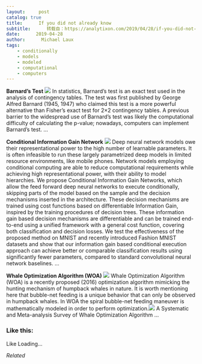 ```yaml
---
layout:     post
catalog: true
title:      If you did not already know
subtitle:      转载自：https://analytixon.com/2019/04/28/if-you-did-not-already-know-714/
date:      2019-04-28
author:      Michael Laux
tags:
    - conditionally
    - models
    - modeled
    - computational
    - computers
---
```


**Barnard’s Test** ![](https://analytixon.files.wordpress.com/2015/01/google.png?w=529)
In statistics, Barnard’s test is an exact test used in the analysis of contingency tables. The test was first published by George Alfred Barnard (1945, 1947) who claimed this test is a more powerful alternative than Fisher’s exact test for 2×2 contingency tables. A previous barrier to the widespread use of Barnard’s test was likely the computational difficulty of calculating the p-value; nowadays, computers can implement Barnard’s test. … 

**Conditional Information Gain Network** ![](https://analytixon.files.wordpress.com/2015/01/google.png?w=529)
Deep neural network models owe their representational power to the high number of learnable parameters. It is often infeasible to run these largely parametrized deep models in limited resource environments, like mobile phones. Network models employing conditional computing are able to reduce computational requirements while achieving high representational power, with their ability to model hierarchies. We propose Conditional Information Gain Networks, which allow the feed forward deep neural networks to execute conditionally, skipping parts of the model based on the sample and the decision mechanisms inserted in the architecture. These decision mechanisms are trained using cost functions based on differentiable Information Gain, inspired by the training procedures of decision trees. These information gain based decision mechanisms are differentiable and can be trained end-to-end using a unified framework with a general cost function, covering both classification and decision losses. We test the effectiveness of the proposed method on MNIST and recently introduced Fashion MNIST datasets and show that our information gain based conditional execution approach can achieve better or comparable classification results using significantly fewer parameters, compared to standard convolutional neural network baselines. … 

**Whale Optimization Algorithm (WOA)** ![](https://analytixon.files.wordpress.com/2015/01/google.png?w=529)
Whale Optimization Algorithm (WOA) is a recently proposed (2016) optimization algorithm mimicking the hunting mechanism of humpback whales in nature. It is worth mentioning here that bubble-net feeding is a unique behavior that can only be observed in humpback whales. In WOA the spiral bubble-net feeding maneuver is mathematically modeled in order to perform optimization.![](https://aboutdataanalytics.files.wordpress.com/2015/04/link.png?w=529)
 A Systematic and Meta-analysis Survey of Whale Optimization Algorithm … 





### Like this:

Like Loading...


*Related*

